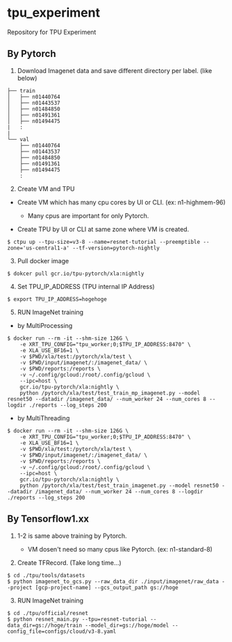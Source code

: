 # tpu_experiment
Repository for TPU Experiment

## By Pytorch

1. Download Imagenet data and save different directory per label. (like below)

```
├── train
│   ├── n01440764
│   ├── n01443537
│   ├── n01484850
│   ├── n01491361
│   ├── n01494475
|   :
|
└── val
    ├── n01440764
    ├── n01443537
    ├── n01484850
    ├── n01491361
    ├── n01494475
    :
```

2. Create VM and TPU

- Create VM which has many cpu cores by UI or CLI. (ex: n1-highmem-96)
    - Many cpus are important for only Pytorch.

- Create TPU by UI or CLI at same zone where VM is created.


```
$ ctpu up --tpu-size=v3-8 --name=resnet-tutorial --preemptible --zone='us-central1-a' --tf-version=pytorch-nightly
```

3. Pull docker image

```
$ dokcer pull gcr.io/tpu-pytorch/xla:nightly
```

4. Set TPU_IP_ADDRESS (TPU internal IP Address)

```
$ export TPU_IP_ADDRESS=hogehoge
```

5. RUN ImageNet training 

- by MultiProcessing

```
$ docker run --rm -it --shm-size 126G \
    -e XRT_TPU_CONFIG="tpu_worker;0;$TPU_IP_ADDRESS:8470" \
    -e XLA_USE_BF16=1 \
    -v $PWD/xla/test:/pytorch/xla/test \
    -v $PWD/input/imagenet/:/imagenet_data/ \
    -v $PWD/reports:/reports \
    -v ~/.config/gcloud:/root/.config/gcloud \
    --ipc=host \
    gcr.io/tpu-pytorch/xla:nightly \
    python /pytorch/xla/test/test_train_mp_imagenet.py --model resnet50 --datadir /imagenet_data/ --num_worker 24 --num_cores 8 --logdir ./reports --log_steps 200
```

- by MultiThreading

```
$ docker run --rm -it --shm-size 126G \
    -e XRT_TPU_CONFIG="tpu_worker;0;$TPU_IP_ADDRESS:8470" \
    -e XLA_USE_BF16=1 \
    -v $PWD/xla/test:/pytorch/xla/test \
    -v $PWD/input/imagenet/:/imagenet_data/ \
    -v $PWD/reports:/reports \
    -v ~/.config/gcloud:/root/.config/gcloud \
    --ipc=host \
    gcr.io/tpu-pytorch/xla:nightly \
    python /pytorch/xla/test/test_train_imagenet.py --model resnet50 --datadir /imagenet_data/ --num_worker 24 --num_cores 8 --logdir ./reports --log_steps 200
```

## By Tensorflow1.xx

1. 1-2 is same above training by Pytorch.
    - VM dosen't need so many cpus like Pytorch. (ex: n1-standard-8) 

2. Create TFRecord. (Take long time...)

```
$ cd ./tpu/tools/datasets
$ python imagenet_to_gcs.py --raw_data_dir ./input/imagenet/raw_data --project [gcp-project-name] --gcs_output_path gs://hoge
```

3. RUN ImageNet training

```
$ cd ./tpu/official/resnet
$ python resnet_main.py --tpu=resnet-tutorial --data_dir=gs://hoge/train --model_dir=gs://hoge/model --config_file=configs/cloud/v3-8.yaml
```